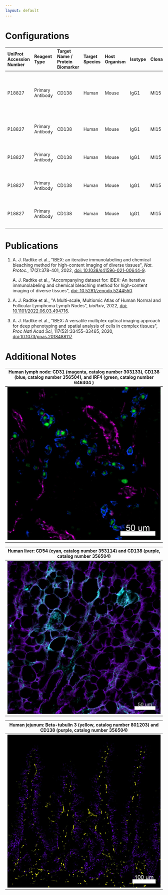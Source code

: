 ```yaml
---
layout: default
---
```


# Configurations

| UniProt Accession Number   | Reagent Type     | Target Name / Protein Biomarker   | Target Species   | Host Organism   | Isotype   | Clonality   | Vendor    |   Catalog Number | Conjugate   | RRID       | Availability   | Method           | Tissue Preservation               | Target Tissue   | Tissue State        | Detergent         | Antigen Retrieval Conditions   | Dye Inactivation Conditions                                            | Recommend   | Agree                                                        | Disagree   | Contributor         | Notes   |
|:---------------------------|:-----------------|:----------------------------------|:-----------------|:----------------|:----------|:------------|:----------|-----------------:|:------------|:-----------|:---------------|:-----------------|:----------------------------------|:----------------|:--------------------|:------------------|:-------------------------------|:-----------------------------------------------------------------------|:------------|:-------------------------------------------------------------|:-----------|:--------------------|:--------|
| P18827                     | Primary Antibody | CD138                             | Human            | Mouse           | IgG1      | MI15        | BioLegend |           356504 | PE          | AB_2561878 | Stock          | IBEX2D Automated | 1:4 Cytofix/Cytoperm Fixed Frozen | Jejunum         | NA                  | 0.3% Triton-X-100 | NA                             | 0.5 mg/ml LiBH4 10 minutes continuous exchange with automated protocol | Yes         | [0000-0003-4379-8967](https://orcid.org/0000-0003-4379-8967) [[1](#publications)]                     | NA         | [0000-0003-4379-8967](https://orcid.org/0000-0003-4379-8967) |         |
| P18827                     | Primary Antibody | CD138                             | Human            | Mouse           | IgG1      | MI15        | BioLegend |           356504 | PE          | AB_2561878 | Stock          | IBEX2D Manual    | 1:4 Cytofix/Cytoperm Fixed Frozen | Liver           | NA                  | 0.3% Triton-X-100 | NA                             | 1 mg/ml LiBH4 15 minutes                                               | Yes         | [0000-0003-4379-8967](https://orcid.org/0000-0003-4379-8967) [[3](#publications), [1](#publications)] | NA         | [0000-0003-4379-8967](https://orcid.org/0000-0003-4379-8967) |         |
| P18827                     | Primary Antibody | CD138                             | Human            | Mouse           | IgG1      | MI15        | BioLegend |           356504 | PE          | AB_2561878 | Stock          | IBEX2D Manual    | 1:4 Cytofix/Cytoperm Fixed Frozen | Lymph Node      | NA                  | 0.3% Triton-X-100 | NA                             | 1 mg/ml LiBH4 15 minutes                                               | Yes         | [0000-0003-4379-8967](https://orcid.org/0000-0003-4379-8967) [[3](#publications), [1](#publications)] | NA         | [0000-0003-4379-8967](https://orcid.org/0000-0003-4379-8967) |         |
| P18827                     | Primary Antibody | CD138                             | Human            | Mouse           | IgG1      | MI15        | BioLegend |           356504 | PE          | AB_2561878 | Stock          | IBEX2D Manual    | 1:4 Cytofix/Cytoperm Fixed Frozen | Spleen          | NA                  | 0.3% Triton-X-100 | NA                             | 1 mg/ml LiBH4 15 minutes                                               | Yes         | [0000-0003-4379-8967](https://orcid.org/0000-0003-4379-8967) [[3](#publications), [1](#publications)] | NA         | [0000-0003-4379-8967](https://orcid.org/0000-0003-4379-8967) |         |
| P18827                     | Primary Antibody | CD138                             | Human            | Mouse           | IgG1      | MI15        | BioLegend |           356504 | PE          | AB_2561878 | Stock          | IBEX2D Manual    | 1:4 Cytofix/Cytoperm Fixed Frozen | Lymph Node      | Follicular Lymphoma | 0.3% Triton-X-100 | NA                             | 1 mg/ml LiBH4 15 minutes                                               | Yes         | [0000-0003-4379-8967](https://orcid.org/0000-0003-4379-8967) [[2](#publications)]                     | NA         | [0000-0003-4379-8967](https://orcid.org/0000-0003-4379-8967) |         |

# Publications

<a name="publications"></a>
1. A. J. Radtke et al., "IBEX: an iterative immunolabeling and chemical bleaching
 method for high-content imaging of diverse tissues", *Nat. Protoc.*, 17(2):378-401, 2022, [doi: 10.1038/s41596-021-00644-9](https://doi.org/10.1038/s41596-021-00644-9).

    A. J. Radtke et al., "Accompanying dataset for: IBEX: An iterative immunolabeling and chemical bleaching method for high-content imaging of diverse tissues", [doi: 10.5281/zenodo.5244550](https://doi.org/10.5281/zenodo.5244551).

2. A. J. Radtke et al., "A Multi-scale, Multiomic Atlas of Human Normal and Follicular Lymphoma Lymph Nodes", *bioRxiv*, 2022, [doi: 10.1101/2022.06.03.494716](https://doi.org/10.1101/2022.06.03.494716).

3. A. J. Radtke et al., "IBEX: A versatile multiplex optical imaging approach for deep phenotyping and spatial analysis of cells in complex tissues", *Proc Natl Acad Sci*, 117(52):33455–33465, 2020, [doi:10.1073/pnas.2018488117](https://doi.org/10.1073/pnas.2018488117)


# Additional Notes

<a name="notes"></a>


| Human lymph node: CD31 (magenta, catalog number 303133), CD138 (blue, catalog number 356504), and IRF4 (green, catalog number 646404	) |
|:-------:|
| ![](../CD31_AF700/Human_LN_CD31_CD138_IRF4.jpg) |

| Human liver: CD54 (cyan, catalog number 353114) and CD138 (purple, catalog number 356504) |
|:-------:|
| ![](../CD54_AF647/Human_Liver_CD54_CD138.jpg) |

| Human jejunum: Beta-tubulin 3 (yellow, catalog number 801203) and CD138 (purple, catalog number 356504) |
|:-------:|
| ![](../Tubulin_beta-3_chain_AF488/Human_Jejunum_BTub3_CD138.jpg) |
